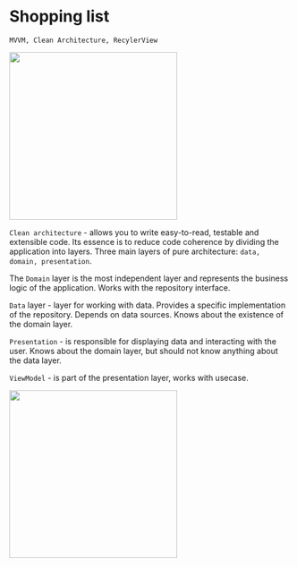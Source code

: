 # Shopping list

```MVVM, Clean Architecture, RecylerView```

<img src="https://github.com/DiEvil21/shopListCleanArch/assets/55885322/2b38ec85-1179-4a68-a712-c5ac915c15ed" height="300"/></h1>

```Clean architecture``` - allows you to write easy-to-read, testable and extensible code. Its essence is to reduce code coherence by dividing the application into layers.
Three main layers of pure architecture: ```data, domain, presentation```.

The ```Domain``` layer is the most independent layer and represents the business logic of the application. Works with the repository interface.

```Data``` layer - layer for working with data. Provides a specific implementation of the repository. Depends on data sources. Knows about the existence of the domain layer.

```Presentation``` - is responsible for displaying data and interacting with the user. Knows about the domain layer, but should not know anything about the data layer.

```ViewModel``` - is part of the presentation layer, works with usecase.

<img src="https://github.com/DiEvil21/shopListCleanArch/assets/55885322/00682d37-8292-4d36-9c66-66bdc42f21ee" height="300"/></h1>
